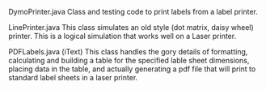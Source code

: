 DymoPrinter.java
Class and testing code to print labels from a label printer.

LinePrinter.java
This class simulates an old style (dot matrix, daisy wheel) printer.  This is a logical simulation that works well on a Laser printer.

PDFLabels.java (iText)
This class handles the gory details of formatting, calculating and building a table for the specified lable sheet dimensions, placing data in the table, and actually generating a pdf file that will print to standard label sheets in a laser printer.